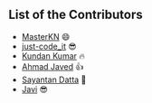 ## List of the Contributors
- [MasterKN](https://github.com/MasterKN48) :smile:
- [just-code_it](https://github.com/HackedByMKN) :sunglasses:
- [Kundan Kumar](https://github.com/kundan28) :fire:
- [Ahmad Javed](https://github.com/ahmadjaved97) :thumbsup:
- [Sayantan Datta](https://github.com/sayantanHack) :metal:
- [Javi](https://github.com/brunnnka) :sunglasses:

